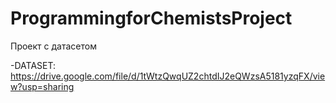 # ProgrammingforChemistsProject
Проект с датасетом

-DATASET: https://drive.google.com/file/d/1tWtzQwqUZ2chtdIJ2eQWzsA5181yzqFX/view?usp=sharing
